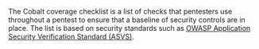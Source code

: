 The Cobalt coverage checklist is a list of checks that pentesters use throughout a pentest to ensure that a baseline of security controls are in place. The list is based on security standards such as [OWASP Application Security Verification Standard (ASVS)](https://owasp.org/www-project-application-security-verification-standard/).